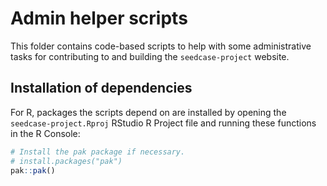 # Admin helper scripts

This folder contains code-based scripts to help with some administrative
tasks for contributing to and building the `seedcase-project` website.

## Installation of dependencies

For R, packages the scripts depend on are installed by opening the
`seedcase-project.Rproj` RStudio R Project file and running these
functions in the R Console:

``` r
# Install the pak package if necessary.
# install.packages("pak")
pak::pak()
```
